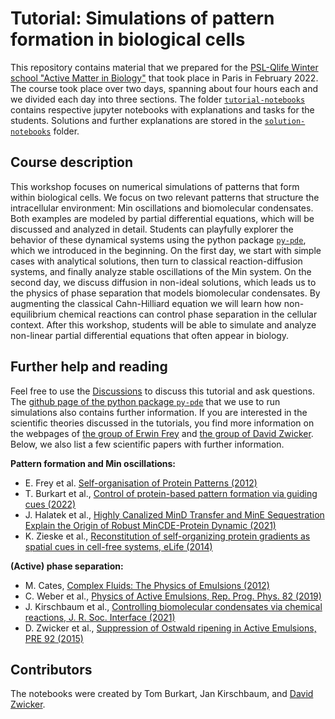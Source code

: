 # Tutorial: Simulations of pattern formation in biological cells

This repository contains material that we prepared for the
[PSL-Qlife Winter school "Active Matter in Biology"](https://www.enseignement.biologie.ens.fr/spip.php?article245) that took place in Paris in February 2022.
The course took place over two days, spanning about four hours each and we divided each day into three sections.
The folder [`tutorial-notebooks`](https://github.com/zwicker-group/tutorial-pattern-formation-in-cells/tree/main/tutorial-notebooks) contains respective jupyter notebooks with explanations and tasks for the students.
Solutions and further explanations are stored in the [`solution-notebooks`](https://github.com/zwicker-group/tutorial-pattern-formation-in-cells/tree/main/solution-notebooks) folder.

## Course description

This workshop focuses on numerical simulations of patterns that
form within biological cells. We focus on two relevant patterns that
structure the intracellular environment: Min oscillations and
biomolecular condensates. Both examples are modeled by partial
differential equations, which will be discussed and analyzed in detail.
Students can playfully explorer the behavior of these dynamical systems
using the python package [`py-pde`](https://github.com/zwicker-group/py-pde),
which we introduced in the beginning.
On the first day, we start with simple cases
with analytical solutions, then turn to classical reaction-diffusion
systems, and finally analyze stable oscillations of the Min system. On
the second day, we discuss diffusion in non-ideal solutions, which leads
us to the physics of phase separation that
models biomolecular condensates. By augmenting the classical
Cahn-Hilliard equation we will learn how non-equilibrium chemical
reactions can control phase separation in the cellular context. After
this workshop, students will be able to simulate and analyze
non-linear partial differential equations that often appear in biology.

## Further help and reading

Feel free to use the [Discussions](https://github.com/zwicker-group/tutorial-pattern-formation-in-cells/discussions)
to discuss this tutorial and ask questions.
The [github page of the python package `py-pde`](https://github.com/zwicker-group/py-pde) that we use to run simulations also contains further information.
If you are interested in the scientific theories discussed in the tutorials, you find more information on the
webpages of
[the group of Erwin Frey](https://www.theorie.physik.uni-muenchen.de/lsfrey/research/index.html) and
[the group of David Zwicker](https://www.zwickergroup.org).
Below, we also list a few scientific papers with further information.

**Pattern formation and Min oscillations:**

* E. Frey et al. [Self-organisation of Protein Patterns (2012)](https://arxiv.org/abs/2012.01797)
* T. Burkart et al., [Control of protein-based pattern formation via guiding cues (2022)](https://doi.org/10.1101/2022.02.11.480095)
* J. Halatek et al., [Highly Canalized MinD Transfer and MinE Sequestration Explain the Origin of Robust MinCDE-Protein Dynamic (2021)](https://doi.org/10.1016/j.celrep.2012.04.005)
* K. Zieske et al., [Reconstitution of self-organizing protein gradients as spatial cues in cell-free systems, eLife (2014)](https://dx.doi.org/10.7554/elife.03949)

**(Active) phase separation:**

* M. Cates, [Complex Fluids: The Physics of Emulsions (2012)](https://arxiv.org/abs/1209.2290)
* C. Weber et al., [Physics of Active Emulsions, Rep. Prog. Phys. 82 (2019)](https://iopscience.iop.org/article/10.1088/1361-6633/ab052b)
* J. Kirschbaum et al., [Controlling biomolecular condensates via chemical reactions, J. R. Soc. Interface (2021)](https://royalsocietypublishing.org/doi/10.1098/rsif.2021.0255)
* D. Zwicker et al., [Suppression of Ostwald ripening in Active Emulsions, PRE 92 (2015)](http://dx.doi.org/10.1103/PhysRevE.92.012317)

## Contributors

The notebooks were created by Tom Burkart, Jan Kirschbaum, and [David Zwicker](https://www.zwickergroup.org/david-zwicker).

